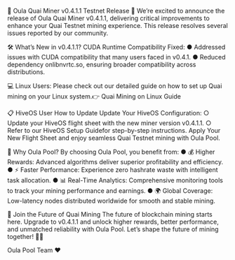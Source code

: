 🚀 Oula Quai Miner v0.4.1.1 Testnet Release 🎉
We’re excited to announce the release of Oula Quai Miner v0.4.1.1, delivering critical improvements to enhance your Quai Testnet mining experience. This release resolves several issues reported by our community.

🛠️ What’s New in v0.4.1.1?
CUDA Runtime Compatibility Fixed:
● Addressed issues with CUDA compatibility that many users faced in v0.4.1.
● Reduced dependency onlibnvrtc.so, ensuring broader compatibility across distributions.

💻 Linux Users:
Please check out our detailed guide on how to set up Quai mining on your Linux system.👉 Quai Mining on Linux Guide

📋 HiveOS User How to Update
Update Your HiveOS Configuration:
    ○ Update your HiveOS flight sheet with the new miner version v0.4.1.1.
    ○ Refer to our HiveOS Setup Guidefor step-by-step instructions.
Apply Your New Flight Sheet and enjoy seamless Quai Testnet mining with Oula Pool.

🌟 Why Oula Pool?
By choosing Oula Pool, you benefit from:
● 💰 Higher Rewards: Advanced algorithms deliver superior profitability and efficiency.
● ⚡ Faster Performance: Experience zero hashrate waste with intelligent task allocation.
● 📊 Real-Time Analytics: Comprehensive monitoring tools to track your mining performance and earnings.
● 🌍 Global Coverage: Low-latency nodes distributed worldwide for smooth and stable mining.

🔮 Join the Future of Quai Mining
The future of blockchain mining starts here. Upgrade to v0.4.1.1 and unlock higher rewards, better performance, and unmatched reliability with Oula Pool. Let’s shape the future of mining together! 💪💎

Oula Pool Team ❤️
